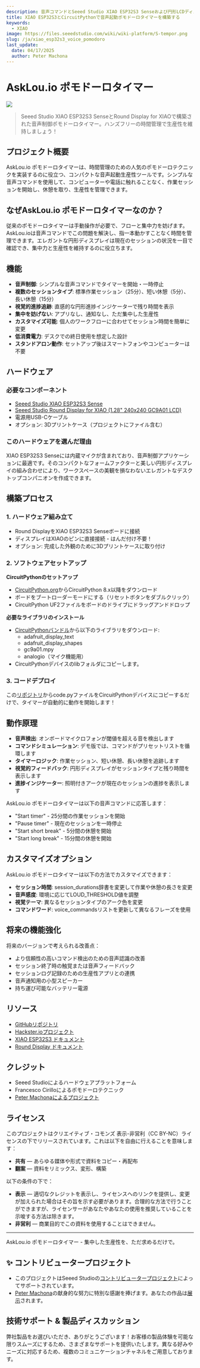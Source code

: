 ```yaml
---
description: 音声コマンドとSeeed Studio XIAO ESP32S3 Senseおよび円形LCDディスプレイを使用して、コンパクトなCircuitPython駆動のポモドーロタイマーを構築します。
title: XIAO ESP32S3とCircuitPythonで音声起動ポモドーロタイマーを構築する
keywords:
  - XIAO
image: https://files.seeedstudio.com/wiki/wiki-platform/S-tempor.png
slug: /ja/xiao_esp32s3_voice_pomodoro
last_update:
  date: 04/17/2025
  author: Peter Machona
---
```


# AskLou.io ポモドーロタイマー

<div style={{textAlign:'center'}}><img src="https://files.seeedstudio.com/wiki/xiao_esp32s3_sense_pomodoro_timer/AskLou_01.png" style={{width:800, height:'auto'}}/></div>

> Seeed Studio XIAO ESP32S3 SenseとRound Display for XIAOで構築された音声制御ポモドーロタイマー。ハンズフリーの時間管理で生産性を維持しましょう！

## プロジェクト概要

AskLou.io ポモドーロタイマーは、時間管理のための人気のポモドーロテクニックを実装するのに役立つ、コンパクトな音声起動生産性ツールです。シンプルな音声コマンドを使用して、コンピューターや電話に触れることなく、作業セッションを開始し、休憩を取り、生産性を管理できます。

## なぜAskLou.io ポモドーロタイマーなのか？

従来のポモドーロタイマーは手動操作が必要で、フローと集中力を妨げます。AskLou.ioは音声コマンドでこの問題を解決し、指一本動かすことなく時間を管理できます。エレガントな円形ディスプレイは現在のセッションの状況を一目で確認でき、集中力と生産性を維持するのに役立ちます。

## 機能

- **音声制御**: シンプルな音声コマンドでタイマーを開始・一時停止
- **複数のセッションタイプ**: 標準作業セッション（25分）、短い休憩（5分）、長い休憩（15分）
- **視覚的進捗追跡**: 直感的な円形進捗インジケーターで残り時間を表示
- **集中を妨げない**: アプリなし、通知なし、ただ集中した生産性
- **カスタマイズ可能**: 個人のワークフローに合わせてセッション時間を簡単に変更
- **低消費電力**: デスクでの終日使用を想定した設計
- **スタンドアロン動作**: セットアップ後はスマートフォンやコンピューターは不要

## ハードウェア

### 必要なコンポーネント

- [Seeed Studio XIAO ESP32S3 Sense](https://www.seeedstudio.com/Seeed-Studio-XIAO-ESP32S3-Sense-Pre-Soldered-p-6335.html)
- [Seeed Studio Round Display for XIAO (1.28" 240x240 GC9A01 LCD)](https://www.seeedstudio.com/Seeed-Studio-Round-Display-for-XIAO-p-5638.html)
- 電源用USB-Cケーブル
- オプション: 3Dプリントケース（プロジェクトにファイル含む）

### このハードウェアを選んだ理由

XIAO ESP32S3 Senseには内蔵マイクが含まれており、音声制御アプリケーションに最適です。そのコンパクトなフォームファクターと美しい円形ディスプレイの組み合わせにより、ワークスペースの美観を損なわないエレガントなデスクトップコンパニオンを作成できます。

## 構築プロセス

### 1. ハードウェア組み立て

- Round DisplayをXIAO ESP32S3 Senseボードに接続
- ディスプレイはXIAOのピンに直接接続 - はんだ付け不要！
- オプション: 完成した外観のために3Dプリントケースに取り付け

### 2. ソフトウェアセットアップ

**CircuitPythonのセットアップ**

- [CircuitPython.org](https://circuitpython.org/)からCircuitPython 8.x以降をダウンロード
- ボードをブートローダーモードにする（リセットボタンをダブルクリック）
- CircuitPython UF2ファイルをボードのドライブにドラッグアンドドロップ

**必要なライブラリのインストール**

- [CircuitPythonバンドル](https://github.com/adafruit/Adafruit_CircuitPython_Bundle/releases)から以下のライブラリをダウンロード:
  - adafruit_display_text
  - adafruit_display_shapes
  - gc9a01.mpy
  - analogio（マイク機能用）
- CircuitPythonデバイスのlibフォルダにコピーします。

### 3. コードデプロイ

この[リポジトリ](https://github.com/AskLou-io/Pomodoro_Circuit_Python)からcode.pyファイルをCircuitPythonデバイスにコピーするだけで、タイマーが自動的に動作を開始します！

## 動作原理

- **音声検出**: オンボードマイクロフォンが閾値を超える音を検出します
- **コマンドシミュレーション**: デモ版では、コマンドがプリセットリストを循環します
- **タイマーロジック**: 作業セッション、短い休憩、長い休憩を追跡します
- **視覚的フィードバック**: 円形ディスプレイがセッションタイプと残り時間を表示します
- **進捗インジケーター**: 照明付きアークが現在のセッションの進捗を表示します

AskLou.io ポモドーロタイマーは以下の音声コマンドに応答します：

- "Start timer" - 25分間の作業セッションを開始
- "Pause timer" - 現在のセッションを一時停止
- "Start short break" - 5分間の休憩を開始
- "Start long break" - 15分間の休憩を開始

## カスタマイズオプション

AskLou.io ポモドーロタイマーは以下の方法でカスタマイズできます：

- **セッション時間**: session_durations辞書を変更して作業や休憩の長さを変更
- **音声感度**: 環境に応じてLOUD_THRESHOLD値を調整
- **視覚テーマ**: 異なるセッションタイプのアーク色を変更
- **コマンドワード**: voice_commandsリストを更新して異なるフレーズを使用

## 将来の機能強化

将来のバージョンで考えられる改善点：

- より信頼性の高いコマンド検出のための音声認識の改善
- セッション終了時の触覚または音声フィードバック
- セッションログ記録のための生産性アプリとの連携
- 音声通知用の小型スピーカー
- 持ち運び可能なバッテリー電源

## リソース

- [GitHubリポジトリ](https://github.com/AskLou-io/Pomodoro_Circuit_Python/blob/main/README.md)
- [Hackster.ioプロジェクト](https://www.hackster.io/peter-machona/asklou-io-pomodoro-timer-a7a1f2)
- [XIAO ESP32S3 ドキュメント](https://wiki.seeedstudio.com/xiao_esp32s3_getting_started/)
- [Round Display ドキュメント](https://wiki.seeedstudio.com/get_start_round_display/)

## クレジット

- Seeed Studioによるハードウェアプラットフォーム
- Francesco Cirilloによるポモドーロテクニック
- [Peter Machonaによるプロジェクト](https://github.com/AskLou-io/Pomodoro_Circuit_Python)

## ライセンス

このプロジェクトはクリエイティブ・コモンズ 表示-非営利（CC BY-NC）ライセンスの下でリリースされています。これは以下を自由に行えることを意味します：

- **共有** — あらゆる媒体や形式で資料をコピー・再配布
- **翻案** — 資料をリミックス、変形、構築

以下の条件の下で：

- **表示** — 適切なクレジットを表示し、ライセンスへのリンクを提供し、変更が加えられた場合はその旨を示す必要があります。合理的な方法で行うことができますが、ライセンサーがあなたやあなたの使用を推奨していることを示唆する方法は除きます。
- **非営利** — 商業目的でこの資料を使用することはできません。

---

AskLou.io ポモドーロタイマー - 集中した生産性を、ただ求めるだけで。

## ✨ コントリビュータープロジェクト

- このプロジェクトはSeeed Studioの[コントリビュータープロジェクト](https://github.com/orgs/Seeed-Studio/projects/6/views/1?pane=issue&itemId=30957479)によってサポートされています。
- [Peter Machona](https://github.com/orgs/Seeed-Studio/projects/6/views/1?pane=issue&itemId=92639112&issue=Seeed-Studio%7Cwiki-documents%7C2074)の献身的な努力に特別な感謝を捧げます。あなたの作品は[展示](https://wiki.seeedstudio.com/contributors/)されます。

## 技術サポート & 製品ディスカッション

弊社製品をお選びいただき、ありがとうございます！お客様の製品体験を可能な限りスムーズにするため、さまざまなサポートを提供いたします。異なる好みやニーズに対応するため、複数のコミュニケーションチャネルをご用意しております。
<div class="button_tech_support_container">
<a href="https://forum.seeedstudio.com/" class="button_forum"></a>
<a href="https://www.seeedstudio.com/contacts" class="button_email"></a>
</div>
<div class="button_tech_support_container">
<a href="https://discord.gg/eWkprNDMU7" class="button_discord"></a>
<a href="https://github.com/Seeed-Studio/wiki-documents/discussions/69" class="button_discussion"></a>
</div>
